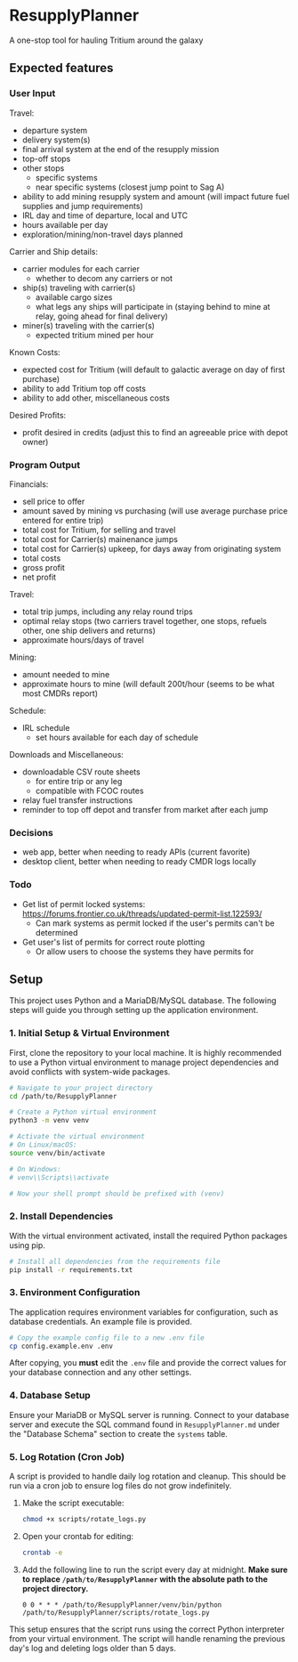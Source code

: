 # ResupplyPlanner
A one-stop tool for hauling Tritium around the galaxy

## Expected features

### User Input
Travel:
- departure system
- delivery system(s)
- final arrival system at the end of the resupply mission
- top-off stops
- other stops
    - specific systems
    - near specific systems (closest jump point to Sag A)
- ability to add mining resupply system and amount (will impact future fuel supplies and jump requirements)
- IRL day and time of departure, local and UTC
- hours available per day
- exploration/mining/non-travel days planned

Carrier and Ship details:
- carrier modules for each carrier
    - whether to decom any carriers or not
- ship(s) traveling with carrier(s)
    - available cargo sizes
    - what legs any ships will participate in (staying behind to mine at relay, going ahead for final delivery)
- miner(s) traveling with the carrier(s)
    - expected tritium mined per hour

Known Costs:
- expected cost for Tritium (will default to galactic average on day of first purchase)
- ability to add Tritium top off costs
- ability to add other, miscellaneous costs

Desired Profits:
- profit desired in credits (adjust this to find an agreeable price with depot owner)

### Program Output

Financials:
- sell price to offer
- amount saved by mining vs purchasing (will use average purchase price entered for entire trip)
- total cost for Tritium, for selling and travel
- total cost for Carrier(s) mainenance jumps
- total cost for Carrier(s) upkeep, for days away from originating system
- total costs
- gross profit
- net profit

Travel:
- total trip jumps, including any relay round trips
- optimal relay stops (two carriers travel together, one stops, refuels other, one ship delivers and returns)
- approximate hours/days of travel

Mining:
- amount needed to mine
- approximate hours to mine (will default 200t/hour (seems to be what most CMDRs report)

Schedule:
- IRL schedule
    - set hours available for each day of schedule

Downloads and Miscellaneous:
- downloadable CSV route sheets
    - for entire trip or any leg
    - compatible with FCOC routes
- relay fuel transfer instructions
- reminder to top off depot and transfer from market after each jump

### Decisions
- web app, better when needing to ready APIs (current favorite)
- desktop client, better when needing to ready CMDR logs locally

### Todo
- Get list of permit locked systems: https://forums.frontier.co.uk/threads/updated-permit-list.122593/
    - Can mark systems as permit locked if the user's permits can't be determined
- Get user's list of permits for correct route plotting
    - Or allow users to choose the systems they have permits for

## Setup

This project uses Python and a MariaDB/MySQL database. The following steps will guide you through setting up the application environment.

### 1. Initial Setup & Virtual Environment

First, clone the repository to your local machine. It is highly recommended to use a Python virtual environment to manage project dependencies and avoid conflicts with system-wide packages.

```bash
# Navigate to your project directory
cd /path/to/ResupplyPlanner

# Create a Python virtual environment
python3 -m venv venv

# Activate the virtual environment
# On Linux/macOS:
source venv/bin/activate

# On Windows:
# venv\\Scripts\\activate

# Now your shell prompt should be prefixed with (venv)
```

### 2. Install Dependencies

With the virtual environment activated, install the required Python packages using pip.

```bash
# Install all dependencies from the requirements file
pip install -r requirements.txt
```

### 3. Environment Configuration

The application requires environment variables for configuration, such as database credentials. An example file is provided.

```bash
# Copy the example config file to a new .env file
cp config.example.env .env
```

After copying, you **must** edit the `.env` file and provide the correct values for your database connection and any other settings.

### 4. Database Setup

Ensure your MariaDB or MySQL server is running. Connect to your database server and execute the SQL command found in `ResupplyPlanner.md` under the "Database Schema" section to create the `systems` table.

### 5. Log Rotation (Cron Job)

A script is provided to handle daily log rotation and cleanup. This should be run via a cron job to ensure log files do not grow indefinitely.

1.  Make the script executable:
    ```bash
    chmod +x scripts/rotate_logs.py
    ```
2.  Open your crontab for editing:
    ```bash
    crontab -e
    ```
3.  Add the following line to run the script every day at midnight. **Make sure to replace `/path/to/ResupplyPlanner` with the absolute path to the project directory.**

    ```cron
    0 0 * * * /path/to/ResupplyPlanner/venv/bin/python /path/to/ResupplyPlanner/scripts/rotate_logs.py
    ```

This setup ensures that the script runs using the correct Python interpreter from your virtual environment. The script will handle renaming the previous day's log and deleting logs older than 5 days.

